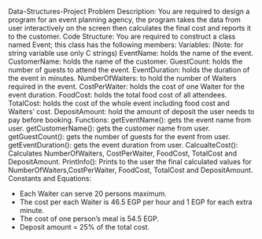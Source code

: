 <h>Data-Structures-Project</h>
Problem Description:
You are required to design a program for an event planning agency, the program takes the 
data from user interactively on the screen then calculates the final cost and reports it to the 
customer.
Code Structure:
You are required to construct a class named Event; this class has the following members:
Variables: (Note: for string variable use only C strings)
EventName: holds the name of the event.
CustomerName: holds the name of the customer.
GuestCount: holds the number of guests to attend the event.
EventDuration: holds the duration of the event in minutes.
NumberOfWaiters: to hold the number of Waiters required in the event.
CostPerWaiter: holds the cost of one Waiter for the event duration.
FoodCost: holds the total food cost of all attendees.
TotalCost: holds the cost of the whole event including food cost and Waiters’ cost.
DepositAmount: hold the amount of deposit the user needs to pay before booking.
Functions:
getEventName(): gets the event name from user.
getCustomerName(): gets the customer name from user.
getGuestCount(): gets the number of guests for the event from user. 
getEventDuration(): gets the event duration from user.
CalcualteCost(): Calculates NumberOfWaiters, CostPerWaiter, FoodCost, TotalCost and 
DepositAmount.
PrintInfo(): Prints to the user the final calculated values for 
NumberOfWaiters,CostPerWaiter, FoodCost, TotalCost and DepositAmount.
Constants and Equations:
- Each Waiter can serve 20 persons maximum.
- The cost per each Waiter is 46.5 EGP per hour and 1 EGP for each extra minute.
- The cost of one person’s meal is 54.5 EGP.
- Deposit amount = 25% of the total cost.
